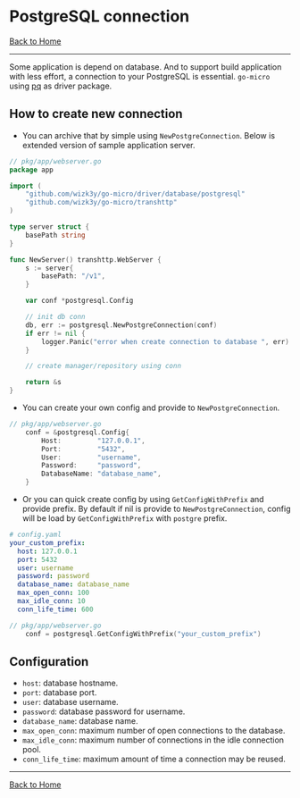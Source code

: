 # PostgreSQL connection
[Back to Home](https://github.com/wizk3y/go-micro)

---
Some application is depend on database. And to support build application with less effort, a connection to your PostgreSQL is essential. `go-micro` using [pq](https://github.com/lib/pq) as driver package.

## How to create new connection
- You can archive that by simple using `NewPostgreConnection`. Below is extended version of sample application server.
```go
// pkg/app/webserver.go
package app

import (
	"github.com/wizk3y/go-micro/driver/database/postgresql"
	"github.com/wizk3y/go-micro/transhttp"
)

type server struct {
	basePath string
}

func NewServer() transhttp.WebServer {
	s := server{
		basePath: "/v1",
	}

	var conf *postgresql.Config

	// init db conn
	db, err := postgresql.NewPostgreConnection(conf)
	if err != nil {
		logger.Panic("error when create connection to database ", err)
	}

	// create manager/repository using conn

	return &s
}
```
- You can create your own config and provide to `NewPostgreConnection`.
```go
// pkg/app/webserver.go
	conf = &postgresql.Config{
		Host:         "127.0.0.1",
		Port:         "5432",
		User:         "username",
		Password:     "password",
		DatabaseName: "database_name",
	}
```
- Or you can quick create config by using `GetConfigWithPrefix` and provide prefix. By default if nil is provide to `NewPostgreConnection`, config will be load by `GetConfigWithPrefix` with `postgre` prefix.
```yaml
# config.yaml
your_custom_prefix:
  host: 127.0.0.1
  port: 5432
  user: username
  password: password
  database_name: database_name
  max_open_conn: 100
  max_idle_conn: 10
  conn_life_time: 600
```

```go
// pkg/app/webserver.go
	conf = postgresql.GetConfigWithPrefix("your_custom_prefix")
```

## Configuration
- `host`: database hostname.
- `port`: database port.
- `user`: database username.
- `password`: database password for username.
- `database_name`: database name.
- `max_open_conn`: maximum number of open connections to the database.
- `max_idle_conn`: maximum number of connections in the idle connection pool.
- `conn_life_time`: maximum amount of time a connection may be reused.


---
[Back to Home](https://github.com/wizk3y/go-micro)